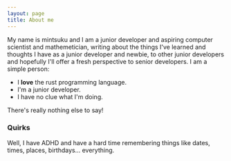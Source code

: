 ```yaml
---
layout: page
title: About me
---
```


My name is mintsuku and I am a junior developer and aspiring computer scientist and mathemetician, writing about the things I've learned and thoughts I have as a junior developer and newbie, to other junior developers and hopefully I'll offer a fresh perspective to senior developers. I am a simple person:

- I **love** the rust programming language.
- I'm a junior developer.
- I have no clue what I'm doing.

There's really nothing else to say!

### Quirks

Well, I have ADHD and have a hard time remembering things like dates, times, places, birthdays... everything.
